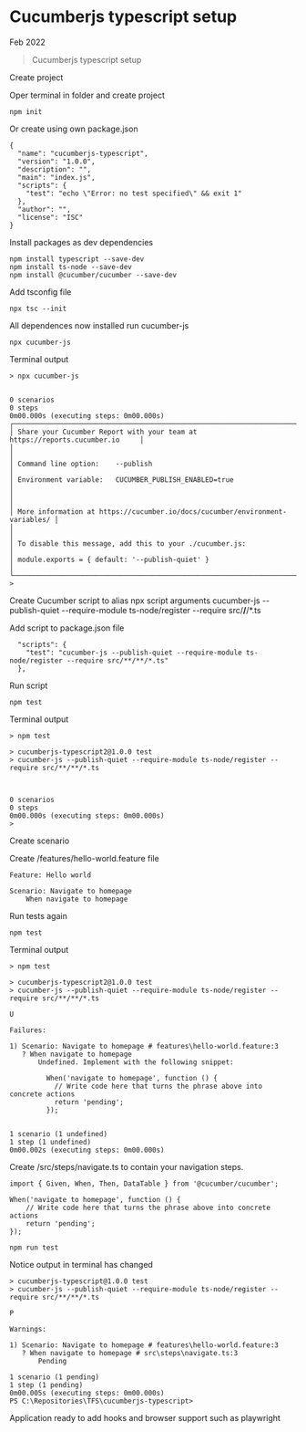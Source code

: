 # Cucumberjs typescript setup 

Feb 2022

> Cucumberjs typescript setup 

Create project

Oper terminal in folder and create project 

```
npm init 
```

Or create using own package.json 
```
{
  "name": "cucumberjs-typescript",
  "version": "1.0.0",
  "description": "",
  "main": "index.js",
  "scripts": {
    "test": "echo \"Error: no test specified\" && exit 1"
  },
  "author": "",
  "license": "ISC"
}
```

Install packages as dev dependencies
```
npm install typescript --save-dev
npm install ts-node --save-dev
npm install @cucumber/cucumber --save-dev
```

Add tsconfig file 
```
npx tsc --init
```

All dependences now installed run cucumber-js

```
npx cucumber-js
```

Terminal output 
```
> npx cucumber-js


0 scenarios
0 steps
0m00.000s (executing steps: 0m00.000s)
┌──────────────────────────────────────────────────────────────────────────────┐
│ Share your Cucumber Report with your team at https://reports.cucumber.io     │
│                                                                              │
│ Command line option:    --publish                                            │
│ Environment variable:   CUCUMBER_PUBLISH_ENABLED=true                        │
│                                                                              │
│ More information at https://cucumber.io/docs/cucumber/environment-variables/ │
│                                                                              │
│ To disable this message, add this to your ./cucumber.js:                     │
│ module.exports = { default: '--publish-quiet' }                              │
└──────────────────────────────────────────────────────────────────────────────┘
> 
```

Create Cucumber script to alias npx script arguments cucumber-js --publish-quiet --require-module ts-node/register --require src/**/**/*.ts 

Add script to package.json file
```
  "scripts": {
    "test": "cucumber-js --publish-quiet --require-module ts-node/register --require src/**/**/*.ts"
  },

```

Run script 
```
npm test
```

Terminal output 
```
> npm test

> cucumberjs-typescript2@1.0.0 test
> cucumber-js --publish-quiet --require-module ts-node/register --require src/**/**/*.ts



0 scenarios
0 steps
0m00.000s (executing steps: 0m00.000s)
> 
```

Create scenario 

Create /features/hello-world.feature file 

```
Feature: Hello world

Scenario: Navigate to homepage     
	When navigate to homepage
```

Run tests again 
```
npm test
```

Terminal output 
```
> npm test

> cucumberjs-typescript2@1.0.0 test
> cucumber-js --publish-quiet --require-module ts-node/register --require src/**/**/*.ts

U

Failures:

1) Scenario: Navigate to homepage # features\hello-world.feature:3
   ? When navigate to homepage
       Undefined. Implement with the following snippet:

         When('navigate to homepage', function () {
           // Write code here that turns the phrase above into concrete actions       
           return 'pending';
         });


1 scenario (1 undefined)
1 step (1 undefined)
0m00.002s (executing steps: 0m00.000s)
```

Create /src/steps/navigate.ts to contain your navigation steps. 

```
import { Given, When, Then, DataTable } from '@cucumber/cucumber';

When('navigate to homepage', function () {
    // Write code here that turns the phrase above into concrete actions
    return 'pending';
});
```

```
npm run test
```

Notice output in terminal has changed  
```
> cucumberjs-typescript@1.0.0 test
> cucumber-js --publish-quiet --require-module ts-node/register --require src/**/**/*.ts

P

Warnings:

1) Scenario: Navigate to homepage # features\hello-world.feature:3      
   ? When navigate to homepage # src\steps\navigate.ts:3
       Pending

1 scenario (1 pending)
1 step (1 pending)
0m00.005s (executing steps: 0m00.000s)
PS C:\Repositories\TFS\cucumberjs-typescript> 
```

Application ready to add hooks and browser support such as playwright